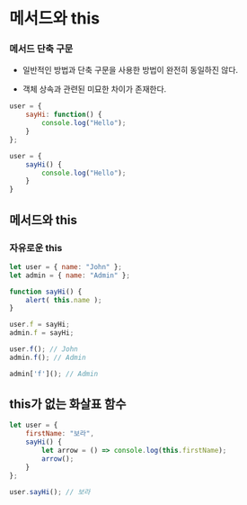 # 메서드와 this

### 메서드 단축 구문

- 일반적인 방법과 단축 구문을 사용한 방법이 완전히 동일하진 않다.

- 객체 상속과 관련된 미묘한 차이가 존재한다.

~~~ javascript
user = {
    sayHi: function() {
        console.log("Hello");
    }
};

user = {
    sayHi() {
        console.log("Hello");
    }
}
~~~

## 메서드와 this

### 자유로운 this

~~~ javascript
let user = { name: "John" };
let admin = { name: "Admin" };

function sayHi() {
    alert( this.name );
}

user.f = sayHi;
admin.f = sayHi;

user.f(); // John
admin.f(); // Admin

admin['f'](); // Admin
~~~

## this가 없는 화살표 함수

~~~ javascript
let user = {
    firstName: "보라",
    sayHi() {
        let arrow = () => console.log(this.firstName);
        arrow();
    }
};

user.sayHi(); // 보라
~~~